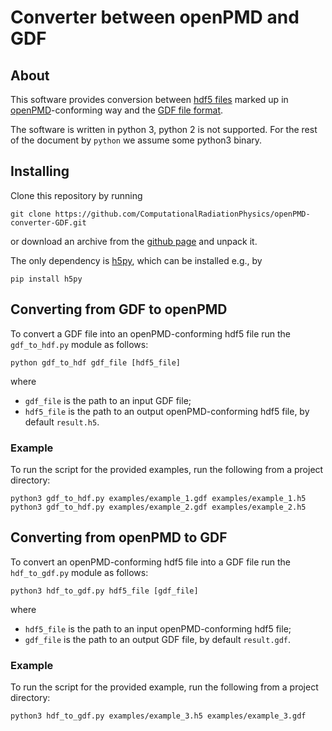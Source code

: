 # Converter between openPMD and GDF

## About

This software provides conversion between [hdf5 files](https://www.hdfgroup.org/HDF5/) marked up in [openPMD](https://github.com/openPMD/openPMD-standard)-conforming way and the [GDF file format](http://www.pulsar.nl/gpt/).

The software is written in python 3, python 2 is not supported. For the rest of the document by ```python``` we assume some python3 binary.

## Installing

Clone this repository by running
```
git clone https://github.com/ComputationalRadiationPhysics/openPMD-converter-GDF.git
```
or download an archive from the [github page](https://github.com/ComputationalRadiationPhysics/openPMD-converter-GDF) and unpack it.

The only dependency is [h5py](https://www.h5py.org/), which can be installed e.g., by
```
pip install h5py
```

## Converting from GDF to openPMD

To convert a GDF file into an openPMD-conforming hdf5 file run the ```gdf_to_hdf.py``` module as follows:
```
python gdf_to_hdf gdf_file [hdf5_file]
```
where
* ```gdf_file``` is the path to an input GDF file;
* ```hdf5_file``` is the path to an output openPMD-conforming hdf5 file, by default ```result.h5```.

### Example

To run the script for the provided examples, run the following from a project directory:
```
python3 gdf_to_hdf.py examples/example_1.gdf examples/example_1.h5
python3 gdf_to_hdf.py examples/example_2.gdf examples/example_2.h5
```

## Converting from openPMD to GDF

To convert an openPMD-conforming hdf5 file into a GDF file run the ```hdf_to_gdf.py``` module as follows:
```
python3 hdf_to_gdf.py hdf5_file [gdf_file]
```
where
* ```hdf5_file``` is the path to an input openPMD-conforming hdf5 file; 
* ```gdf_file``` is the path to an output GDF file, by default ```result.gdf```.

### Example

To run the script for the provided example, run the following from a project directory:
```
python3 hdf_to_gdf.py examples/example_3.h5 examples/example_3.gdf

```
